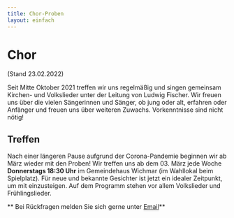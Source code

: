 ```yaml
---
title: Chor-Proben
layout: einfach
---
```


# Chor

(Stand 23.02.2022)

Seit Mitte Oktober 2021 treffen wir uns regelmäßig und singen gemeinsam Kirchen- und Volkslieder unter der Leitung von Ludwig Fischer.
Wir freuen uns über die vielen Sängerinnen und Sänger, ob jung oder alt, erfahren oder Anfänger und freuen uns über weiteren Zuwachs. Vorkenntnisse sind nicht nötig! 

## Treffen

Nach einer längeren Pause aufgrund der Corona-Pandemie beginnen wir ab März wieder mit den Proben!
Wir treffen uns ab dem 03. März jede Woche **Donnerstags 18:30 Uhr** im Gemeindehaus Wichmar (im Wahllokal beim Spielplatz).
Für neue und bekannte Gesichter ist jetzt ein idealer Zeitpunkt, um mit einzusteigen.
Auf dem Programm stehen vor allem Volkslieder und Frühlingslieder.

** Bei Rückfragen melden Sie sich gerne unter [Email](impressum.html)**
